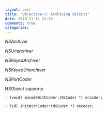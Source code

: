 ```yaml
---
layout: post
title: "Objective-c: Archiving Objects"
date: 2010-11-11 21:29
comments: true
categories: 
---
```


*NSArchiver*


*NSUnarchiver*


*NSKeyedArchiver*


*NSKeyedUnarchiver*


*NSPortCoder*


NSObject supports


``- (void) encodeWithCoder:(NSCoder *) encoder;``


``- (id) initWithCoder:(NSCoder *) decoder;``

